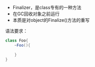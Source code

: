 - Finalizer，是class专有的一种方法
- 在GC回收对象之前运行
- 本质是对object的Finalize()方法的重写



语法要求：

```cs
class Foo{
	~Foo(){
        
    }
}
```

